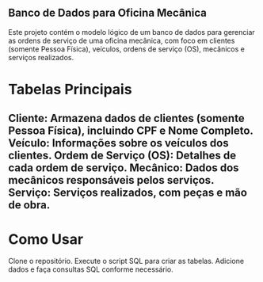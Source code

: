 ##  Banco de Dados para Oficina Mecânica

Este projeto contém o modelo lógico de um banco de dados para gerenciar as ordens de serviço de uma oficina mecânica, com foco em clientes (somente Pessoa Física), veículos, ordens de serviço (OS), mecânicos e serviços realizados.

# Tabelas Principais
Cliente: Armazena dados de clientes (somente Pessoa Física), incluindo CPF e Nome Completo.
Veículo: Informações sobre os veículos dos clientes.
Ordem de Serviço (OS): Detalhes de cada ordem de serviço.
Mecânico: Dados dos mecânicos responsáveis pelos serviços.
Serviço: Serviços realizados, com peças e mão de obra.
---------------------------------------------------------------------------------
# Como Usar
Clone o repositório.
Execute o script SQL para criar as tabelas.
Adicione dados e faça consultas SQL conforme necessário.

